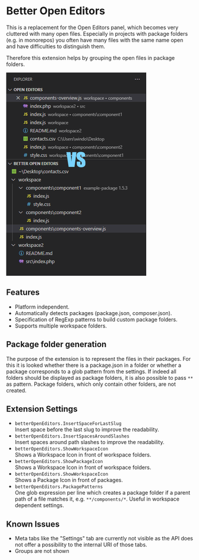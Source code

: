 # Better Open Editors

This is a replacement for the Open Editors panel, which becomes very cluttered with many open files. Especially in projects with package folders (e.g. in monorepos) you often have many files with the same name open and have difficulties to distinguish them.

Therefore this extension helps by grouping the open files in package folders.

![This is why it is better](./meta/screenshot.fw.png)

## Features

  * Platform independent.
  * Automatically detects packages (package.json, composer.json).
  * Specification of RegExp patterns to build custom package folders.
  * Supports multiple workspace folders.


## Package folder generation

The purpose of the extension is to represent the files in their packages. For this it is looked whether there is a package.json in a folder or whether a package corresponds to a glob pattern from the settings.
If indeed all folders should be displayed as package folders, it is also possible to pass `**` as pattern.
Package folders, which only contain other folders, are not created.

## Extension Settings

* `betterOpenEditors.InsertSpaceForLastSlug`  
   Insert space before the last slug to improve the readability.
* `betterOpenEditors.InsertSpacesAroundSlashes`  
   Insert spaces around path slashes to improve the readability.
* `betterOpenEditors.ShowWorkspaceIcon`  
   Shows a Workspace Icon in front of workspace folders.
* `betterOpenEditors.ShowPackageIcon`  
   Shows a Workspace Icon in front of workspace folders.
* `betterOpenEditors.ShowWorkspaceIcon`  
   Shows a Package Icon in front of packages.
* `betterOpenEditors.PackagePatterns`  
   One glob expression per line which creates a package folder if a parent path of a file matches it, e.g. `**/components/*`. Useful in workspace dependent settings.

## Known Issues

* Meta tabs like the "Settings" tab are currently not visible as the API does not offer a possibility to the internal URI of those tabs.
* Groups are not shown
